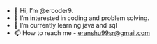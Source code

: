 - 👋 Hi, I’m @ercoder9.
- 👀 I’m interested in coding and problem solving.
- 🌱 I’m currently learning java and sql
- 📫 How to reach me - eranshu99sr@gmail.com

<!---
ercoder9/ercoder9 is a ✨ special ✨ repository because its `README.md` (this file) appears on your GitHub profile.
You can click the Preview link to take a look at your changes.
--->
